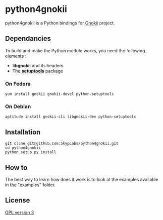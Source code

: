 # python4gnokii

python4gnokii is a Python bindings for [Gnokii][1] project.

## Dependancies

To build and make the Python module works, you need the following elements :

 * **libgnokii** and its headers
 * The **[setuptools][2]** package

### On Fedora

    yum install gnokii gnokii-devel python-setuptools

### On Debian

    aptitude install gnokii-cli libgnokii-dev python-setuptools

## Installation

    git clone git@github.com:SkypLabs/python4gnokii.git
    cd python4gnokii
    python setup.py install

## How to

The best way to learn how does it work is to look at the examples available in the "examples" folder.

## License

[GPL version 3][3]

  [1]: http://gnokii.org/
  [2]: https://pypi.python.org/pypi/setuptools
  [3]: https://www.gnu.org/licenses/gpl.txt "GPL version 3"
